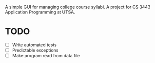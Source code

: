 A simple GUI for managing college course syllabi. A project for CS 3443 Application Programming at UTSA.

# TODO

* [ ] Write automated tests
* [ ] Predictable exceptions
* [ ] Make program read from data file
